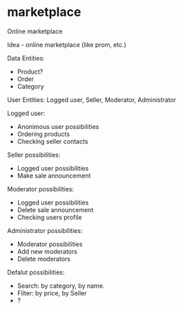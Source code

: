 # marketplace
Online marketplace

Idea - online marketplace (like prom, etc.)

Data Entities:
 - Product?
 - Order
 - Category



User Entities: Logged user, Seller, Moderator, Administrator 

Logged user:
 - Anonimous user possibilities
 - Ordering products
 - Checking seller contacts

Seller possibilities:
 - Logged user possibilities
 - Make sale announcement

Moderator possibilities:
 - Logged user possibilities
 - Delete sale announcement
 - Checking users profile

Administrator possibilities:
 - Moderator possibilities
 - Add new moderators
 - Delete moderators


Defalut possibilities:
 - Search: by category, by name.
 - Filter: by price, by Seller
 - ?
